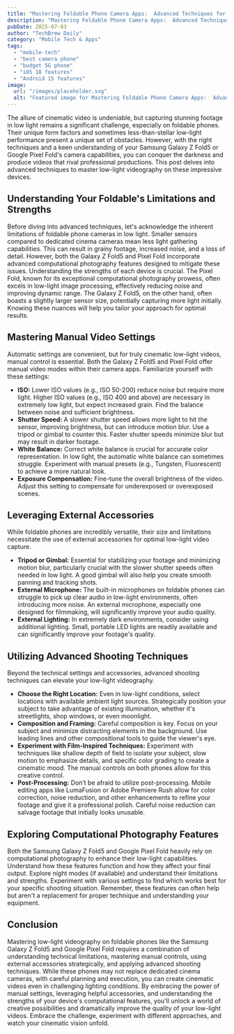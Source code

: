 ```yaml
---
title: "Mastering Foldable Phone Camera Apps:  Advanced Techniques for Achieving Cinematic Video on the Samsung Galaxy Z Fold5 and Google Pixel Fold in Low-Light Conditions"
description: "Mastering Foldable Phone Camera Apps:  Advanced Techniques for Achieving Cinematic Video on the Samsung Galaxy Z Fold5 and Google Pixel Fold in Low-Light Condit"
pubDate: 2025-07-03
author: "TechBrew Daily"
category: "Mobile Tech & Apps"
tags:
  - "mobile-tech"
  - "best camera phone"
  - "budget 5G phone"
  - "iOS 18 features"
  - "Android 15 features"
image:
  url: "/images/placeholder.svg"
  alt: "Featured image for Mastering Foldable Phone Camera Apps:  Advanced Techniques for Achieving Cinematic Video on the Samsung Galaxy Z Fold5 and Google Pixel Fold in Low-Light Conditions"
---
```


The allure of cinematic video is undeniable, but capturing stunning footage in low light remains a significant challenge, especially on foldable phones.  Their unique form factors and sometimes less-than-stellar low-light performance present a unique set of obstacles. However, with the right techniques and a keen understanding of your Samsung Galaxy Z Fold5 or Google Pixel Fold's camera capabilities, you can conquer the darkness and produce videos that rival professional productions. This post delves into advanced techniques to master low-light videography on these impressive devices.


## Understanding Your Foldable's Limitations and Strengths

Before diving into advanced techniques, let's acknowledge the inherent limitations of foldable phone cameras in low light. Smaller sensors compared to dedicated cinema cameras mean less light gathering capabilities.  This can result in grainy footage, increased noise, and a loss of detail.  However, both the Galaxy Z Fold5 and Pixel Fold incorporate advanced computational photography features designed to mitigate these issues.  Understanding the strengths of each device is crucial. The Pixel Fold, known for its exceptional computational photography prowess, often excels in low-light image processing, effectively reducing noise and improving dynamic range.  The Galaxy Z Fold5, on the other hand, often boasts a slightly larger sensor size, potentially capturing more light initially.  Knowing these nuances will help you tailor your approach for optimal results.

## Mastering Manual Video Settings

Automatic settings are convenient, but for truly cinematic low-light videos, manual control is essential. Both the Galaxy Z Fold5 and Pixel Fold offer manual video modes within their camera apps.  Familiarize yourself with these settings:

* **ISO:** Lower ISO values (e.g., ISO 50-200) reduce noise but require more light.  Higher ISO values (e.g., ISO 400 and above) are necessary in extremely low light, but expect increased grain.  Find the balance between noise and sufficient brightness.
* **Shutter Speed:** A slower shutter speed allows more light to hit the sensor, improving brightness, but can introduce motion blur. Use a tripod or gimbal to counter this.  Faster shutter speeds minimize blur but may result in darker footage.
* **White Balance:** Correct white balance is crucial for accurate color representation. In low light, the automatic white balance can sometimes struggle. Experiment with manual presets (e.g., Tungsten, Fluorescent) to achieve a more natural look.
* **Exposure Compensation:**  Fine-tune the overall brightness of the video.  Adjust this setting to compensate for underexposed or overexposed scenes.


## Leveraging External Accessories

While foldable phones are incredibly versatile, their size and limitations necessitate the use of external accessories for optimal low-light video capture.  

* **Tripod or Gimbal:**  Essential for stabilizing your footage and minimizing motion blur, particularly crucial with the slower shutter speeds often needed in low light.  A good gimbal will also help you create smooth panning and tracking shots.
* **External Microphone:**  The built-in microphones on foldable phones can struggle to pick up clear audio in low-light environments, often introducing more noise.  An external microphone, especially one designed for filmmaking, will significantly improve your audio quality.
* **External Lighting:**  In extremely dark environments, consider using additional lighting.  Small, portable LED lights are readily available and can significantly improve your footage's quality.

## Utilizing Advanced Shooting Techniques

Beyond the technical settings and accessories, advanced shooting techniques can elevate your low-light videography.

* **Choose the Right Location:**  Even in low-light conditions, select locations with available ambient light sources.  Strategically position your subject to take advantage of existing illumination, whether it's streetlights, shop windows, or even moonlight.
* **Composition and Framing:**  Careful composition is key.  Focus on your subject and minimize distracting elements in the background.  Use leading lines and other compositional tools to guide the viewer's eye.
* **Experiment with Film-Inspired Techniques:**  Experiment with techniques like shallow depth of field to isolate your subject, slow motion to emphasize details, and specific color grading to create a cinematic mood.  The manual controls on both phones allow for this creative control.
* **Post-Processing:**  Don’t be afraid to utilize post-processing.  Mobile editing apps like LumaFusion or Adobe Premiere Rush allow for color correction, noise reduction, and other enhancements to refine your footage and give it a professional polish.  Careful noise reduction can salvage footage that initially looks unusable.

## Exploring Computational Photography Features

Both the Samsung Galaxy Z Fold5 and Google Pixel Fold heavily rely on computational photography to enhance their low-light capabilities. Understand how these features function and how they affect your final output. Explore night modes (if available) and understand their limitations and strengths.  Experiment with various settings to find which works best for your specific shooting situation.  Remember, these features can often help but aren't a replacement for proper technique and understanding your equipment.

## Conclusion

Mastering low-light videography on foldable phones like the Samsung Galaxy Z Fold5 and Google Pixel Fold requires a combination of understanding technical limitations, mastering manual controls, using external accessories strategically, and applying advanced shooting techniques. While these phones may not replace dedicated cinema cameras, with careful planning and execution, you can create cinematic videos even in challenging lighting conditions. By embracing the power of manual settings, leveraging helpful accessories, and understanding the strengths of your device's computational features, you'll unlock a world of creative possibilities and dramatically improve the quality of your low-light videos.  Embrace the challenge, experiment with different approaches, and watch your cinematic vision unfold.
